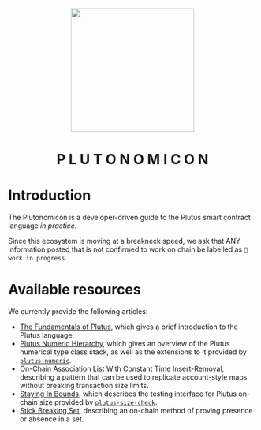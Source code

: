 <p align="center">
<br/>
<img src="https://i.imgur.com/H2ZZjU2.png" height=250 />
</p>

<h1 align="center">P L U T O N O M I C O N</h1>

# Introduction

The Plutonomicon is a developer-driven guide to the Plutus smart contract language _in practice_.

Since this ecosystem is moving at a breakneck speed, 
we ask that ANY information posted that is not confirmed to work on chain be labelled as `🔧 work in progress`.

# Available resources

We currently provide the following articles:

* [The Fundamentals of Plutus](fundamentals.md), which gives a brief
  introduction to the Plutus language.
* [Plutus Numeric Hierarchy](numeric.md), which gives an overview of the Plutus
  numerical type class stack, as well as the extensions to it provided by
  [`plutus-numeric`](https://github.com/Liqwid-Labs/plutus-extra/tree/master/plutus-numeric).
* [On-Chain Association List With Constant Time Insert-Removal](assoc.md),
  describing a pattern that can be used to replicate account-style maps without
  breaking transaction size limits.
* [Staying In Bounds](size-test.md), which describes the testing interface for
  Plutus on-chain size provided by
  [`plutus-size-check`](https://github.com/Liqwid-Labs/plutus-extra/tree/master/plutus-size-check).
* [Stick Breaking Set](stick-breaking-set.md), describing an on-chain method of
  proving presence or absence in a set.
